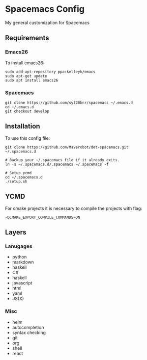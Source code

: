 # Spacemacs Config
My general customization for Spacemacs


## Requirements
### Emacs26
To install emacs26:
```
sudo add-apt-repository ppa:kelleyk/emacs
sudo apt-get update
sudo apt install emacs26

```
### Spacemacs
```
git clone https://github.com/syl20bnr/spacemacs ~/.emacs.d
cd ~/.emacs.d
git checkout develop
```
## Installation
To use this config file:
```
git clone https://github.com/Maverobot/dot-spacemacs.git ~/.spacemacs.d

# Backup your ~/.spacemacs file if it already exits.
ln -s ~/.spacemacs.d/.spacemacs ~/.spacemacs -f

# Setup ycmd
cd ~/.spacemacs.d
./setup.sh
```

## YCMD
For cmake projects it is necessary to compile the projects with flag:
```
-DCMAKE_EXPORT_COMPILE_COMMANDS=ON
``` 
## Layers

### Lanugages
- python
- markdown
- haskell
- C#
- haskell
- javascript
- html
- yaml
- JS(X)
    

### Misc
- helm
- autocompletion
- syntax checking
- git
- org
- shell
- react
